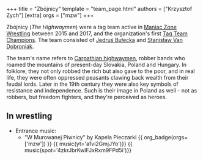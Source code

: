 +++
title = "Zbójnicy"
template = "team_page.html"
authors = ["Krzysztof Zych"]
[extra]
orgs = ["mzw"]
+++

Zbójnicy (_The Highwaymen_) were a tag team active in [Maniac Zone Wrestling](@/o/mzw.md) between 2015 and 2017, and the organization's first [Tag Team Champions](@/c/mzw-tag-team-championship.md). The team consisted of [Jędruś Bułecka](@/w/jedrus-bulecka.md) and [Stanisław Van Dobroniak](@/w/stanislaw-van-dobroniak.md).

The team's name refers to [Carpathian highwaymen][wiki-zbojnicy], robber bands who roamed the mountains of present-day Slovakia, Poland and Hungary. In folklore, they not only robbed the rich but also gave to the poor, and in real life, they were often oppressed peasants clawing back wealth from their feudal lords. Later in the 19th century they were also key symbols of resistance and independence. Such is their image in Poland as well - not as robbers, but freedom fighters, and they're perceived as heroes.

## In wrestling

* Entrance music:
  - "W Murowanej Piwnicy" by Kapela Pieczarki
 {{ org_badge(orgs=['mzw']) }}
 {{ music(yt='a1vi2GmjJYo')}}
 {{ music(spot='4zkrJbrKwlFJxRxm9FPd5i')}}

[wiki-zbojnicy]: https://pl.wikipedia.org/wiki/Zb%C3%B3jnicy
